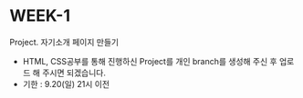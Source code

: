 # WEEK-1

Project. 자기소개 페이지 만들기
  - HTML, CSS공부를 통해 진행하신 Project를 개인 branch를 생성해 주신 후 업로드 해 주시면 되겠습니다.
  - 기한 : 9.20(일) 21시 이전
  
